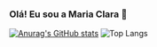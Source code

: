 ### Olá! Eu sou a Maria Clara 💖

[![Anurag's GitHub stats](https://github-readme-stats.vercel.app/api?username=mariaclaraps&show_icons=true&show_icons=true&theme=dracula)](https://github.com/anuraghazra/github-readme-stats)
![Top Langs](https://github-readme-stats.vercel.app/api/top-langs/?username=mariaclaraps&layout=compact&theme=dracula)

